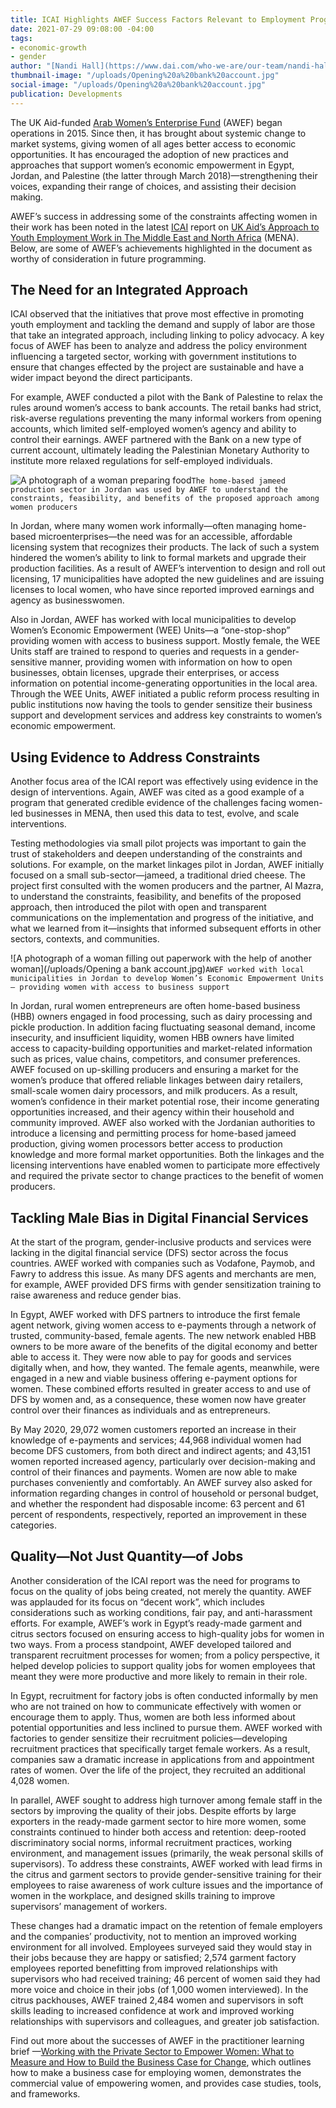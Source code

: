 ```yaml
---
title: ICAI Highlights AWEF Success Factors Relevant to Employment Programming
date: 2021-07-29 09:08:00 -04:00
tags:
- economic-growth
- gender
author: "[Nandi Hall](https://www.dai.com/who-we-are/our-team/nandi-hall)"
thumbnail-image: "/uploads/Opening%20a%20bank%20account.jpg"
social-image: "/uploads/Opening%20a%20bank%20account.jpg"
publication: Developments
---
```


The UK Aid-funded [Arab Women’s Enterprise Fund](https://www.dai.com/our-work/projects/jordan-egypt-and-palestine-arab-women-enterprise-fund) (AWEF) began operations in 2015. Since then, it has brought about systemic change to market systems, giving women of all ages better access to economic opportunities. It has encouraged the adoption of new practices and approaches that support women’s economic empowerment in Egypt, Jordan, and Palestine (the latter through March 2018)—strengthening their voices, expanding their range of choices, and assisting their decision making.  




AWEF’s success in addressing some of the constraints affecting women in their work has been noted in the latest [ICAI](https://icai.independent.gov.uk/) report on [UK Aid’s Approach to Youth Employment Work in The Middle East and North Africa](https://icai.independent.gov.uk/html-version/uk-aids-approach-to-youth-employment-in-the-middle-east-and-north-africa/) (MENA). Below, are some of AWEF’s achievements highlighted in the document as worthy of consideration in future programming.

## The Need for an Integrated Approach

ICAI observed that the initiatives that prove most effective in promoting youth employment and tackling the demand and supply of labor are those that take an integrated approach, including linking to policy advocacy. A key focus of AWEF has been to analyze and address the policy environment influencing a targeted sector, working with government institutions to ensure that changes effected by the project are sustainable and have a wider impact beyond the direct participants.

For example, AWEF conducted a pilot with the Bank of Palestine to relax the rules around women’s access to bank accounts. The retail banks had strict, risk-averse regulations preventing the many informal workers from opening accounts, which limited self-employed women’s agency and ability to control their earnings. AWEF partnered with the Bank on a new type of current account, ultimately leading the Palestinian Monetary Authority to institute more relaxed regulations for self-employed individuals.

![A photograph of a woman preparing food](/uploads/AWEF2.jpg)`The home-based jameed production sector in Jordan was used by AWEF to understand the constraints, feasibility, and benefits of the proposed approach among women producers`

In Jordan, where many women work informally—often managing home-based microenterprises—the need was for an accessible, affordable licensing system that recognizes their products. The lack of such a system hindered the women’s ability to link to formal markets and upgrade their production facilities. As a result of AWEF’s intervention to design and roll out licensing, 17 municipalities have adopted the new guidelines and are issuing licenses to local women, who have since reported improved earnings and agency as businesswomen.
 
Also in Jordan, AWEF has worked with local municipalities to develop Women’s Economic Empowerment (WEE) Units—a “one-stop-shop” providing women with access to business support. Mostly female, the WEE Units staff are trained to respond to queries and requests in a gender-sensitive manner, providing women with information on how to open businesses, obtain licenses, upgrade their enterprises, or access information on potential income-generating opportunities in the local area. Through the WEE Units, AWEF initiated a public reform process resulting in public institutions now having the tools to gender sensitize their business support and development services and address key constraints to women’s economic empowerment.

## Using Evidence to Address Constraints

Another focus area of the ICAI report was effectively using evidence in the design of interventions. Again, AWEF was cited as a good example of a program that generated credible evidence of the challenges facing women-led businesses in MENA, then used this data to test, evolve, and scale  interventions. 

Testing methodologies via small pilot projects was important to gain the trust of stakeholders and deepen understanding of the constraints and solutions. For example, on the market linkages pilot in Jordan, AWEF initially focused on a small sub-sector—jameed, a traditional dried cheese. The project first consulted with the women producers and the partner, Al Mazra, to understand the constraints, feasibility, and benefits of the proposed approach, then introduced the pilot with open and transparent communications on the implementation and progress of the initiative, and what we learned from it—insights that informed subsequent efforts in other sectors, contexts, and communities. 

![A photograph of a woman filling out paperwork with the help of another woman](/uploads/Opening a bank account.jpg)`AWEF worked with local municipalities in Jordan to develop Women’s Economic Empowerment Units— providing women with access to business support `
 
In Jordan, rural women entrepreneurs are often home-based business (HBB) owners engaged in food processing, such as dairy processing and pickle production. In addition facing fluctuating seasonal demand, income insecurity, and insufficient liquidity, women HBB owners have limited access to capacity-building opportunities and market-related information such as prices, value chains, competitors, and consumer preferences. 
AWEF focused on up-skilling producers and ensuring a market for the women’s produce that offered reliable linkages between dairy retailers, small-scale women dairy processors, and milk producers. As a result, women’s confidence in their market potential rose, their income generating opportunities increased, and their agency within their household and community improved. 
AWEF also worked with the Jordanian authorities to introduce a licensing and permitting process for home-based jameed production, giving women processors better access to production knowledge and more formal market opportunities. Both the linkages and the licensing interventions have enabled women to participate more effectively and required the private sector to change practices to the benefit of women producers.

## Tackling Male Bias in Digital Financial Services
 
At the start of the program, gender-inclusive products and services were lacking in the digital financial service (DFS) sector across the focus countries. AWEF worked with companies such as Vodafone, Paymob, and Fawry to address this issue. As many DFS agents and merchants are men, for example, AWEF provided DFS firms with gender sensitization training to raise awareness and reduce gender bias. 

In Egypt, AWEF worked with DFS partners to introduce the first female agent network, giving women access to e-payments through a network of trusted, community-based, female agents. The new network enabled HBB owners to be more aware of the benefits of the digital economy and better able to access it. They were now able to pay for goods and services digitally when, and how, they wanted. The female agents, meanwhile, were engaged in a new and viable business offering e-payment options for women. These combined efforts resulted in greater access to and use of DFS by women and, as a consequence, these women now have greater control over their finances as individuals and as entrepreneurs. 

By May 2020, 29,072 women customers reported an increase in their knowledge of e-payments and services; 44,968 individual women had become DFS customers, from both direct and indirect agents; and 43,151 women reported increased agency, particularly over decision-making and control of their finances and payments. Women are now able to make purchases conveniently and comfortably. An AWEF survey also asked for information regarding changes in control of household or personal budget, and whether the respondent had disposable income: 63 percent and 61 percent of respondents, respectively, reported an improvement in these categories. 

## Quality—Not Just Quantity—of Jobs

Another consideration of the ICAI report was the need for programs to focus on the quality of jobs being created, not merely the quantity. AWEF was applauded for its focus on “decent work”, which includes considerations such as working conditions, fair pay, and anti-harassment efforts.
For example, AWEF’s work in Egypt’s ready-made garment and citrus sectors focused on ensuring access to high-quality jobs for women in two ways. From a process standpoint, AWEF developed tailored and transparent recruitment processes for women; from a policy perspective, it helped develop policies to support quality jobs for women employees that meant they were more productive and more likely to remain in their role. 

In Egypt, recruitment for factory jobs is often conducted informally by men who are not trained on how to communicate effectively with women or encourage them to apply. Thus, women are both less informed about potential opportunities and less inclined to pursue them. AWEF worked with factories to gender sensitize their recruitment policies—developing recruitment practices that specifically target female workers. As a result, companies saw a dramatic increase in applications from and appointment rates of women. Over the life of the project, they recruited an additional 4,028 women. 

In parallel, AWEF sought to address high turnover among female staff in the sectors by improving the quality of their jobs. Despite efforts by large exporters in the ready-made garment sector to hire more women, some constraints continued to hinder both access and retention: deep-rooted discriminatory social norms, informal recruitment practices, working environment, and management issues (primarily, the weak personal skills of supervisors). To address these constraints, AWEF worked with lead firms in the citrus and garment sectors to provide gender-sensitive training for their employees to raise awareness of work culture issues and the importance of women in the workplace, and designed skills training to improve supervisors’ management of workers. 

These changes had a dramatic impact on the retention of female employers and the companies’ productivity, not to mention an improved working environment for all involved. Employees surveyed said they would stay in their jobs because they are happy or satisfied; 2,574 garment factory employees reported benefitting from improved relationships with supervisors who had received training; 46 percent of women said they had more voice and choice in their jobs (of 1,000 women interviewed). In the citrus packhouses, AWEF trained 2,484 women and supervisors in soft skills leading to increased confidence at work and improved working relationships with supervisors and colleagues, and greater job satisfaction.

Find out more about the successes of AWEF in the practitioner learning brief —[Working with the Private Sector to Empower Women: What to Measure and How to Build the Business Case for Change](https://seepnetwork.org/Resource-Post/Working-with-the-Private-Sector-to-Empower-Women-What-to-Measure-and-How-to-Build-the-Business-Case-for-Change), which outlines how to make a business case for employing women, demonstrates the commercial value of empowering women, and provides case studies, tools, and frameworks. 